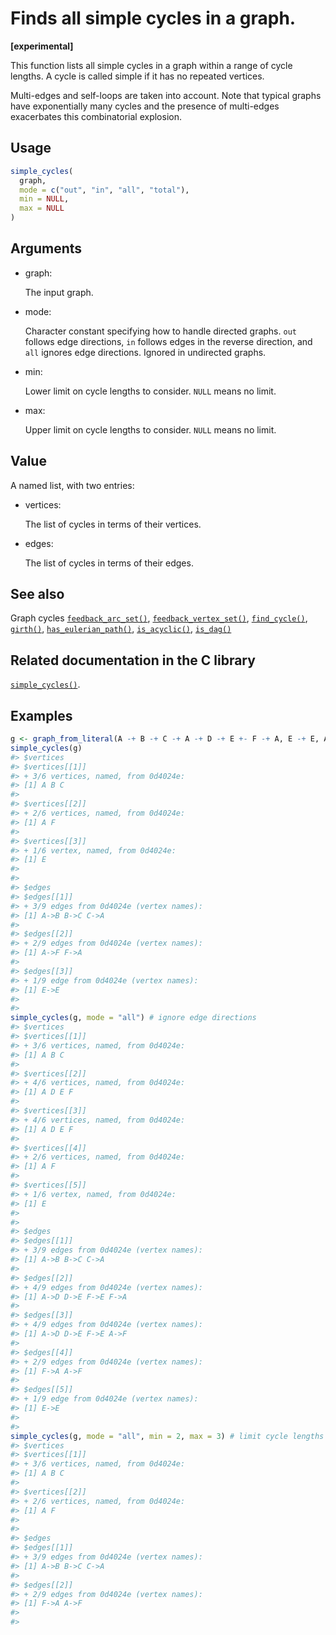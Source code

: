 # Finds all simple cycles in a graph.

**\[experimental\]**

This function lists all simple cycles in a graph within a range of cycle
lengths. A cycle is called simple if it has no repeated vertices.

Multi-edges and self-loops are taken into account. Note that typical
graphs have exponentially many cycles and the presence of multi-edges
exacerbates this combinatorial explosion.

## Usage

``` r
simple_cycles(
  graph,
  mode = c("out", "in", "all", "total"),
  min = NULL,
  max = NULL
)
```

## Arguments

- graph:

  The input graph.

- mode:

  Character constant specifying how to handle directed graphs. `out`
  follows edge directions, `in` follows edges in the reverse direction,
  and `all` ignores edge directions. Ignored in undirected graphs.

- min:

  Lower limit on cycle lengths to consider. `NULL` means no limit.

- max:

  Upper limit on cycle lengths to consider. `NULL` means no limit.

## Value

A named list, with two entries:

- vertices:

  The list of cycles in terms of their vertices.

- edges:

  The list of cycles in terms of their edges.

## See also

Graph cycles
[`feedback_arc_set()`](https://r.igraph.org/reference/feedback_arc_set.md),
[`feedback_vertex_set()`](https://r.igraph.org/reference/feedback_vertex_set.md),
[`find_cycle()`](https://r.igraph.org/reference/find_cycle.md),
[`girth()`](https://r.igraph.org/reference/girth.md),
[`has_eulerian_path()`](https://r.igraph.org/reference/has_eulerian_path.md),
[`is_acyclic()`](https://r.igraph.org/reference/is_acyclic.md),
[`is_dag()`](https://r.igraph.org/reference/is_dag.md)

## Related documentation in the C library

[`simple_cycles()`](https://igraph.org/c/html/latest/igraph-Cycles.html#igraph_simple_cycles).

## Examples

``` r
g <- graph_from_literal(A -+ B -+ C -+ A -+ D -+ E +- F -+ A, E -+ E, A -+ F, simplify = FALSE)
simple_cycles(g)
#> $vertices
#> $vertices[[1]]
#> + 3/6 vertices, named, from 0d4024e:
#> [1] A B C
#> 
#> $vertices[[2]]
#> + 2/6 vertices, named, from 0d4024e:
#> [1] A F
#> 
#> $vertices[[3]]
#> + 1/6 vertex, named, from 0d4024e:
#> [1] E
#> 
#> 
#> $edges
#> $edges[[1]]
#> + 3/9 edges from 0d4024e (vertex names):
#> [1] A->B B->C C->A
#> 
#> $edges[[2]]
#> + 2/9 edges from 0d4024e (vertex names):
#> [1] A->F F->A
#> 
#> $edges[[3]]
#> + 1/9 edge from 0d4024e (vertex names):
#> [1] E->E
#> 
#> 
simple_cycles(g, mode = "all") # ignore edge directions
#> $vertices
#> $vertices[[1]]
#> + 3/6 vertices, named, from 0d4024e:
#> [1] A B C
#> 
#> $vertices[[2]]
#> + 4/6 vertices, named, from 0d4024e:
#> [1] A D E F
#> 
#> $vertices[[3]]
#> + 4/6 vertices, named, from 0d4024e:
#> [1] A D E F
#> 
#> $vertices[[4]]
#> + 2/6 vertices, named, from 0d4024e:
#> [1] A F
#> 
#> $vertices[[5]]
#> + 1/6 vertex, named, from 0d4024e:
#> [1] E
#> 
#> 
#> $edges
#> $edges[[1]]
#> + 3/9 edges from 0d4024e (vertex names):
#> [1] A->B B->C C->A
#> 
#> $edges[[2]]
#> + 4/9 edges from 0d4024e (vertex names):
#> [1] A->D D->E F->E F->A
#> 
#> $edges[[3]]
#> + 4/9 edges from 0d4024e (vertex names):
#> [1] A->D D->E F->E A->F
#> 
#> $edges[[4]]
#> + 2/9 edges from 0d4024e (vertex names):
#> [1] F->A A->F
#> 
#> $edges[[5]]
#> + 1/9 edge from 0d4024e (vertex names):
#> [1] E->E
#> 
#> 
simple_cycles(g, mode = "all", min = 2, max = 3) # limit cycle lengths
#> $vertices
#> $vertices[[1]]
#> + 3/6 vertices, named, from 0d4024e:
#> [1] A B C
#> 
#> $vertices[[2]]
#> + 2/6 vertices, named, from 0d4024e:
#> [1] A F
#> 
#> 
#> $edges
#> $edges[[1]]
#> + 3/9 edges from 0d4024e (vertex names):
#> [1] A->B B->C C->A
#> 
#> $edges[[2]]
#> + 2/9 edges from 0d4024e (vertex names):
#> [1] F->A A->F
#> 
#> 
```
